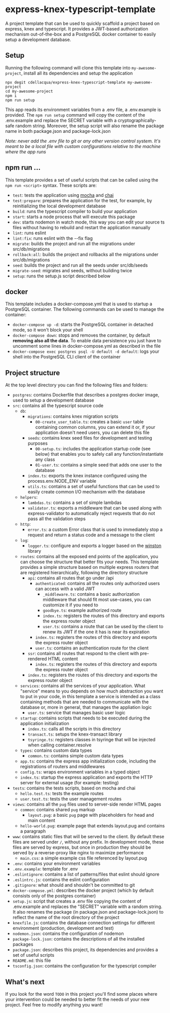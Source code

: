 # express-knex-typescript-template

A project template that can be used to quickly scaffold a project based on express, knex and typescript.
It provides a JWT-based authorization mechanism out-of-the-box and a PostgreSQL docker container to easily setup a development database.

## Setup

Running the following command will clone this template into `my-awesome-project`, install all its dependencies and setup the application
```
npx degit cdellacqua/express-knex-typescript-template my-awesome-project
cd my-awesome-project
npm i
npm run setup
```

This app reads its environment variables from a .env file, a .env.example is provided.
The `npm run setup` command will copy the content of the .env.example and replace the SECRET variable with a cryptographically-safe random string.
Moreover, the setup script will also rename the package name in both package.json and package-lock.json

_Note: never add the .env file to git or any other version control system. It's meant to be a local file with custom configurations relative to the machine where the app runs_

## npm run ...

This template provides a set of useful scripts that can be called using the `npm run <script>` syntax.
These scripts are:
- `test`: tests the application using [mocha](https://www.npmjs.com/package/mocha) and [chai](https://www.npmjs.com/package/chai)
- `test:prepare`: prepares the application for the test, for example, by reinitializing the local development database
- `build`: runs the typescript compiler to build your application
- `start`: starts a node process that will execute this package
- `dev`: starts nodemon in watch mode, this way you can edit your source ts files without having to rebuild and restart the application manually
- `lint`: runs eslint
- `lint:fix`: runs eslint with the --fix flag
- `migrate`: builds the project and run all the migrations under src/db/migrations
- `rollback:all`: builds the project and rollbacks all the migrations under src/db/migrations
- `seed`: builds the project and run all the seeds under src/db/seeds
- `migrate-seed`: migrates and seeds, without building twice
- `setup`: runs the setup.js script described below

## docker

This template includes a docker-compose.yml that is used to startup a PostgreSQL container. The following commands can be used to manage the container:
- `docker-compose up -d`: starts the PostgreSQL container in detached mode, so it won't block your shell
- `docker-compose down`: stops and removes the container, by default **removing also all the data**. To enable data persistence you just have to uncomment some lines in docker-compose.yml as described in the file
- `docker-compose exec postgres psql -U default -d default`: logs your shell into the PostgreSQL CLI client of the container

## Project structure

At the top level directory you can find the following files and folders:

- `postgres`: contains Dockerfile that describes a postgres docker image, used to setup a development database
- `src`: contains all the typescript source code
	- `db`:
		- `migrations`: contains knex migration scripts
			- `00-create_user_table.ts`: creates a basic `user` table containing common columns, you can extend it or, if your application doesn't need users, you can delete this file
		- `seeds`: contains knex seed files for development and testing purposes
			- `00-setup.ts`: includes the application startup code (see below) that enables you to safely call any function/instantiate any class
			- `01-user.ts`: contains a simple seed that adds one user to the database
		- `index.ts`: exports the knex instance configured using the process.env.NODE_ENV variable
		- `utils.ts`: contains a set of useful functions that can be used to easily create common I/O mechanism with the database
	- `helpers`:
		- `lambdas.ts`: contains a set of simple lambdas
		- `validator.ts`: exports a middleware that can be used along with express-validator to automatically reject requests that do not pass all the validation steps
	- `http`:
		- `error.ts`: a custom Error class that is used to immediately stop a request and return a status code and a message to the client
	- `log`:
		- `logger.ts`: configure and exports a logger based on the [winston](https://www.npmjs.com/package/winston) library
	- `routes`: contains all the exposed end points of the application, you can choose the structure that better fits your needs. This template provides a simple structure based on multiple express routers that are registered hierarchically, following the directory structure
		- `api`: contains all routes that go under /api
			- `authenticated`: contains all the routes only authorized users can access with a valid JWT
				- `_middleware.ts`: contains a basic authorization middleware that should fit most use-cases, you can customize it if you need to
				- `goodbye.ts`: example authorized route
				- `index.ts`: registers the routes of this directory and exports the express router object
				- `user.ts`: contains a route that can be used by the client to renew its JWT if the one it has is near its expiration
			- `index.ts`: registers the routes of this directory and exports the express router object
			- `user.ts`: contains an authentication route for the client
		- `ssr`: contains all routes that respond to the client with pre-rendered HTML content
			- `index.ts`: registers the routes of this directory and exports the express router object
		- `index.ts`: registers the routes of this directory and exports the express router object
	- `services`: contains all the services of your application. What "service" means to you depends on how much abstraction you want to put in your code, in this template a service is intended as a class containing methods that are needed to communicate with the database or, more in general, that manages the appliation logic
		- `user.ts`: service that manages basic user logic
	- `startup`: contains scripts that needs to be executed during the application initialization
		- `index.ts`: calls all the scripts in this directory
		- `transact.ts`: setups the knex-transact library
		- `tsyringe.ts`: registers classes in tsyringe that will be injected when calling container.resolve
	- `types`: contains custom data types
		- `common.ts`: contains simple custom data types
	- `app.ts`: contains the express app initialization code, including the registrations of routers and middlewares
	- `config.ts`: wraps environment variables in a typed object
	- `index.ts`: startup the express application and exports the HTTP server for external usage (for example: testing)
- `tests`: contains the tests scripts, based on mocha and chai
	- `hello.test.ts`: tests the example routes
	- `user.test.ts`: tests the user management routes
- `views`: contains all the `pug` files used to server-side render HTML pages
	- `common`: contains shared `pug` markup
		- `layout.pug`: a basic `pug` page with placeholders for head and main content
	- `hello-world.pug`: example page that extends layout.pug and contains a paragraph
- `www`: contains static files that will be served to the client. By default these files are served under `/`, without any prefix. In development mode, these files are served by express, but once in production they should be served by a reverse-proxy like nginx to maximize performance
	- `main.css`: a simple example css file referenced by layout.pug
- `.env`: contains your environment variables
- `.env.example`: template for .env
- `.eslintignore`: contains a list of patterns/files that eslint should ignore
- `.eslintrc.js`: contains the eslint configuration
- `.gitignore`: what should and shouldn't be committed to git
- `docker-compose.yml`: describes the docker project (which by default consists only of the postgres container)
- `setup.js`: script that creates a .env file copying the content of .env.example and replaces the "SECRET" variable with a random string. It also renames the package (in package.json and package-lock.json) to reflect the name of the root directory of the project
- `knexfile.js`: contains the database connection settings for different environment (production, development and test)
- `nodemon.json`: contains the configuration of nodemon
- `package-lock.json`: contains the descriptions of all the installed packages
- `package.json`: describes this project, its dependencies and provides a set of useful scripts
- `README.md`: this file
- `tsconfig.json`: contains the configuration for the typescript compiler


## What's next

If you look for the word `TODO` in this project you'll find some places where your intervention could be needed to better fit the needs of your new project. Feel free to
modify anything you want!